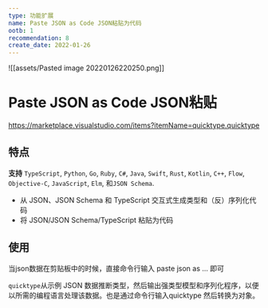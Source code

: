 ```yaml
---
type: 功能扩展
name: Paste JSON as Code JSON粘贴为代码
ootb: 1
recommendation: 8
create_date: 2022-01-26
---
```



![[assets/Pasted image 20220126220250.png]]

# Paste JSON as Code JSON粘贴

https://marketplace.visualstudio.com/items?itemName=quicktype.quicktype

## 特点

**支持** `TypeScript`, `Python`, `Go`, `Ruby`, `C#`, `Java`, `Swift`, `Rust`, `Kotlin`, `C++`, `Flow`, `Objective-C`, `JavaScript`, `Elm`, 和`JSON Schema`.

-   从 JSON、JSON Schema 和 TypeScript 交互式生成类型和（反）序列化代码
-   将 JSON/JSON Schema/TypeScript 粘贴为代码

## 使用

当json数据在剪贴板中的时候，直接命令行输入 paste json as ...  即可

`quicktype`从示例 JSON 数据推断类型，然后输出强类型模型和序列化程序，以便以所需的编程语言处理该数据。也是通过命令行输入quicktype 然后转换为对象。